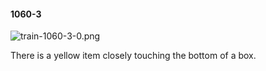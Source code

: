 #### 1060-3
![train-1060-3-0.png](https://github.com/lil-lab/nlvr/raw/master/nlvr/train/images/47/train-1060-3-0.png "train-1060-3-0.png")

There is a yellow item closely touching the bottom of a box.